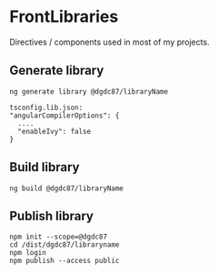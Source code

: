 # FrontLibraries

Directives / components used in most of my projects.

## Generate library

```
ng generate library @dgdc87/libraryName  

tsconfig.lib.json:
"angularCompilerOptions": {
  ....
  "enableIvy": false
}
```

## Build library

```
ng build @dgdc87/libraryName  
```

## Publish library

```
npm init --scope=@dgdc87
cd /dist/dgdc87/libraryname
npm login
npm publish --access public
```
